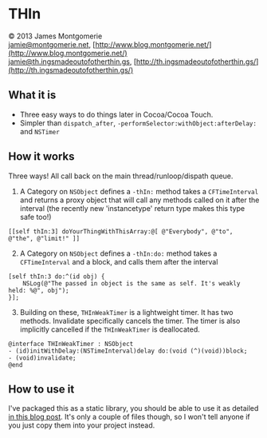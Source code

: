 # THIn

© 2013 James Montgomerie  
jamie@montgomerie.net, [http://www.blog.montgomerie.net/](http://www.blog.montgomerie.net/)  
jamie@th.ingsmadeoutofotherthin.gs, [http://th.ingsmadeoutofotherthin.gs/](http://th.ingsmadeoutofotherthin.gs/)  

## What it is

- Three easy ways to do things later in Cocoa/Cocoa Touch.
- Simpler than `dispatch_after`, `-performSelector:withObject:afterDelay:` and `NSTimer`

## How it works

Three ways! All call back on the main thread/runloop/dispath queue.

1. A Category on `NSObject` defines a `-thIn:` method takes a `CFTimeInterval` and returns a proxy object that will call any methods called on it after the interval (the recently new 'instancetype' return type makes this type safe too!) 

```ObjC
[[self thIn:3] doYourThingWithThisArray:@[ @"Everybody", @"to", @"the", @"limit!" ]]
```

2. A Category on `NSObject` defines a `-thIn:do:` method takes a `CFTimeInterval` and a block, and calls them after the interval

```ObjC
[self thIn:3 do:^(id obj) { 
    NSLog(@"The passed in object is the same as self. It's weakly held: %@", obj");
}];
```

3. Building on these, `THInWeakTimer` is a lightweight timer. It has two methods. Invalidate specifically cancels the timer. The timer is also implicitly cancelled if the `THInWeakTimer` is deallocated.

```ObjC
@interface THInWeakTimer : NSObject
- (id)initWithDelay:(NSTimeInterval)delay do:(void (^)(void))block;
- (void)invalidate;
@end
```

## How to use it

I've packaged this as a static library, you should be able to use it as detailed [in this blog post](http://www.blog.montgomerie.net/easy-xcode-static-library-subprojects-and-submodules). It's only a couple of files though, so I won't tell anyone if you just copy them into your project instead.

